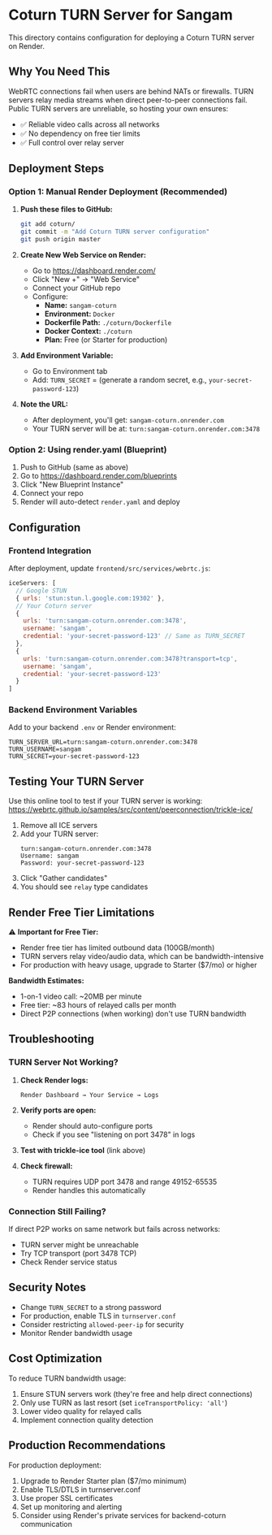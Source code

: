 # Coturn TURN Server for Sangam

This directory contains configuration for deploying a Coturn TURN server on Render.

## Why You Need This

WebRTC connections fail when users are behind NATs or firewalls. TURN servers relay media streams when direct peer-to-peer connections fail. Public TURN servers are unreliable, so hosting your own ensures:

- ✅ Reliable video calls across all networks
- ✅ No dependency on free tier limits
- ✅ Full control over relay server

## Deployment Steps

### Option 1: Manual Render Deployment (Recommended)

1. **Push these files to GitHub:**
   ```bash
   git add coturn/
   git commit -m "Add Coturn TURN server configuration"
   git push origin master
   ```

2. **Create New Web Service on Render:**
   - Go to https://dashboard.render.com/
   - Click "New +" → "Web Service"
   - Connect your GitHub repo
   - Configure:
     - **Name:** `sangam-coturn`
     - **Environment:** `Docker`
     - **Dockerfile Path:** `./coturn/Dockerfile`
     - **Docker Context:** `./coturn`
     - **Plan:** Free (or Starter for production)

3. **Add Environment Variable:**
   - Go to Environment tab
   - Add: `TURN_SECRET` = (generate a random secret, e.g., `your-secret-password-123`)

4. **Note the URL:**
   - After deployment, you'll get: `sangam-coturn.onrender.com`
   - Your TURN server will be at: `turn:sangam-coturn.onrender.com:3478`

### Option 2: Using render.yaml (Blueprint)

1. Push to GitHub (same as above)
2. Go to https://dashboard.render.com/blueprints
3. Click "New Blueprint Instance"
4. Connect your repo
5. Render will auto-detect `render.yaml` and deploy

## Configuration

### Frontend Integration

After deployment, update `frontend/src/services/webrtc.js`:

```javascript
iceServers: [
  // Google STUN
  { urls: 'stun:stun.l.google.com:19302' },
  // Your Coturn server
  {
    urls: 'turn:sangam-coturn.onrender.com:3478',
    username: 'sangam',
    credential: 'your-secret-password-123' // Same as TURN_SECRET
  },
  {
    urls: 'turn:sangam-coturn.onrender.com:3478?transport=tcp',
    username: 'sangam',
    credential: 'your-secret-password-123'
  }
]
```

### Backend Environment Variables

Add to your backend `.env` or Render environment:

```
TURN_SERVER_URL=turn:sangam-coturn.onrender.com:3478
TURN_USERNAME=sangam
TURN_SECRET=your-secret-password-123
```

## Testing Your TURN Server

Use this online tool to test if your TURN server is working:
https://webrtc.github.io/samples/src/content/peerconnection/trickle-ice/

1. Remove all ICE servers
2. Add your TURN server:
   ```
   turn:sangam-coturn.onrender.com:3478
   Username: sangam
   Password: your-secret-password-123
   ```
3. Click "Gather candidates"
4. You should see `relay` type candidates

## Render Free Tier Limitations

⚠️ **Important for Free Tier:**
- Render free tier has limited outbound data (100GB/month)
- TURN servers relay video/audio data, which can be bandwidth-intensive
- For production with heavy usage, upgrade to Starter ($7/mo) or higher

**Bandwidth Estimates:**
- 1-on-1 video call: ~20MB per minute
- Free tier: ~83 hours of relayed calls per month
- Direct P2P connections (when working) don't use TURN bandwidth

## Troubleshooting

### TURN Server Not Working?

1. **Check Render logs:**
   ```
   Render Dashboard → Your Service → Logs
   ```

2. **Verify ports are open:**
   - Render should auto-configure ports
   - Check if you see "listening on port 3478" in logs

3. **Test with trickle-ice tool** (link above)

4. **Check firewall:**
   - TURN requires UDP port 3478 and range 49152-65535
   - Render handles this automatically

### Connection Still Failing?

If direct P2P works on same network but fails across networks:
- TURN server might be unreachable
- Try TCP transport (port 3478 TCP)
- Check Render service status

## Security Notes

- Change `TURN_SECRET` to a strong password
- For production, enable TLS in `turnserver.conf`
- Consider restricting `allowed-peer-ip` for security
- Monitor Render bandwidth usage

## Cost Optimization

To reduce TURN bandwidth usage:
1. Ensure STUN servers work (they're free and help direct connections)
2. Only use TURN as last resort (set `iceTransportPolicy: 'all'`)
3. Lower video quality for relayed calls
4. Implement connection quality detection

## Production Recommendations

For production deployment:
1. Upgrade to Render Starter plan ($7/mo minimum)
2. Enable TLS/DTLS in turnserver.conf
3. Use proper SSL certificates
4. Set up monitoring and alerting
5. Consider using Render's private services for backend-coturn communication

